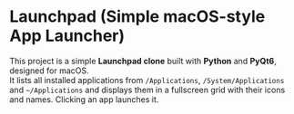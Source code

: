 # Launchpad (Simple macOS-style App Launcher)

This project is a simple **Launchpad clone** built with **Python** and **PyQt6**, designed for macOS.  
It lists all installed applications from `/Applications`, `/System/Applications` and `~/Applications` and displays them in a fullscreen grid with their icons and names. Clicking an app launches it.
